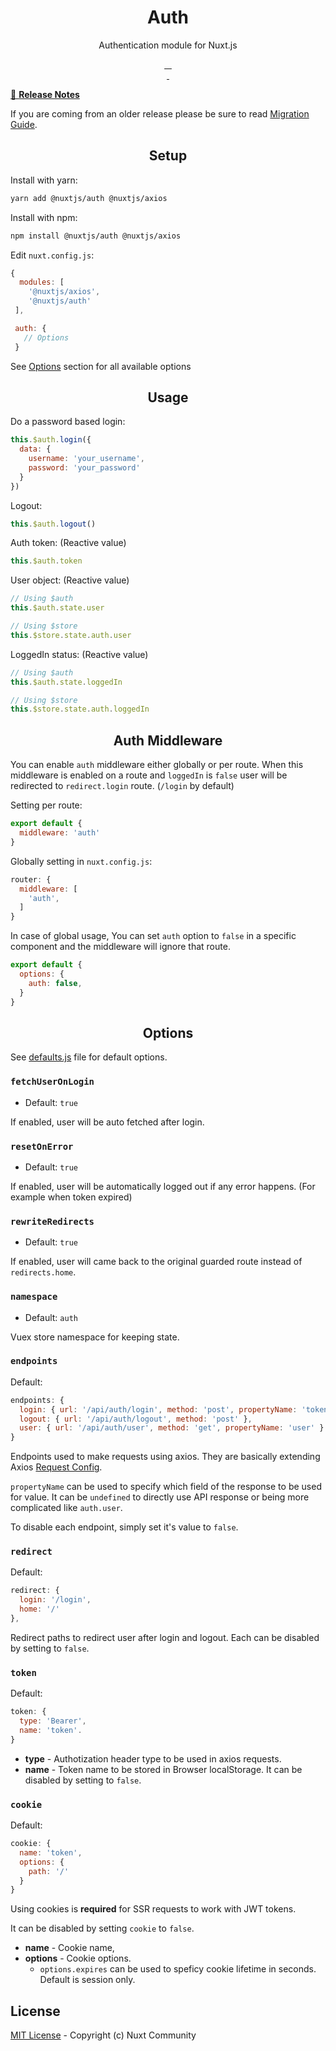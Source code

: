 <h1 align="center">Auth</h1>

<p align="center">Authentication module for Nuxt.js</p>

<p align="center">
<a href="https://david-dm.org/nuxt-community/auth-module">
    <img alt="" src="https://david-dm.org/nuxt-community/auth-module/status.svg?style=flat-square">
</a>
<a href="https://standardjs.com">
    <img alt="" src="https://img.shields.io/badge/code_style-standard-brightgreen.svg?style=flat-square">
</a>
<a href="https://circleci.com/gh/nuxt-community/auth-module">
    <img alt="" src="https://img.shields.io/circleci/project/github/nuxt-community/auth-module.svg?style=flat-square">
</a>
<a href="https://codecov.io/gh/nuxt-community/auth-module">
    <img alt="" src="https://img.shields.io/codecov/c/github/nuxt-community/auth-module.svg?style=flat-square">
</a>
<br>
<a href="https://npmjs.com/package/@nuxtjs/auth">
    <img alt="" src="https://img.shields.io/npm/v/@nuxtjs/auth/latest.svg?style=flat-square">
</a>
<a href="https://npmjs.com/package/@nuxtjs/auth">
    <img alt="" src="https://img.shields.io/npm/dt/@nuxtjs/auth.svg?style=flat-square">
</a>
</p>

[📖 **Release Notes**](./CHANGELOG.md)

If you are coming from an older release please be sure to read [Migration Guide](https://github.com/nuxt-community/auth-module/wiki/Migration-guide).

<h2 align="center">Setup</h2>

Install with yarn:

```bash
yarn add @nuxtjs/auth @nuxtjs/axios
```

Install with npm:

```bash
npm install @nuxtjs/auth @nuxtjs/axios
```

Edit `nuxt.config.js`:

```js
{
  modules: [
    '@nuxtjs/axios',
    '@nuxtjs/auth'
 ],

 auth: {
   // Options
 }
```

See [Options](#options) section for all available options

<h2 align="center">Usage</h2>

Do a password based login:

```js
this.$auth.login({
  data: {
    username: 'your_username',
    password: 'your_password'
  }
})
```

Logout:

```js
this.$auth.logout()
```

Auth token: (Reactive value)

```js
this.$auth.token
```

User object: (Reactive value)

```js
// Using $auth
this.$auth.state.user

// Using $store
this.$store.state.auth.user
```

LoggedIn status: (Reactive value)

```js
// Using $auth
this.$auth.state.loggedIn

// Using $store
this.$store.state.auth.loggedIn
```

<h2 align="center">Auth Middleware</h2>

You can enable `auth` middleware either globally or per route.
When this middleware is enabled on a route and `loggedIn` is `false` user will be redirected to `redirect.login` route. (`/login` by default)

Setting per route:

```js
export default {
  middleware: 'auth'
}
```

Globally setting in `nuxt.config.js`:

```js
router: {
  middleware: [
    'auth',
  ]
}
```

In case of global usage, You can set `auth` option to `false` in a specific component and the middleware will ignore that route.

```js
export default {
  options: {
    auth: false,
  }
}
```

<h2 align="center">Options</h2>

See [defaults.js](lib/defaults.js) file for default options.

### `fetchUserOnLogin`
- Default: `true`

If enabled, user will be auto fetched after login.

### `resetOnError`
- Default: `true`

If enabled, user will be automatically logged out if any error happens. (For example when token expired)

### `rewriteRedirects`
- Default: `true`

If enabled, user will came back to the original guarded route instead of `redirects.home`. 

### `namespace`
- Default: `auth`

Vuex store namespace for keeping state.

### `endpoints`
Default:
```js
endpoints: {
  login: { url: '/api/auth/login', method: 'post', propertyName: 'token' },
  logout: { url: '/api/auth/logout', method: 'post' },
  user: { url: '/api/auth/user', method: 'get', propertyName: 'user' }
}
```

Endpoints used to make requests using axios. They are basically extending Axios [Request Config](https://github.com/axios/axios#request-config).

`propertyName` can be used to specify which field of the response to be used for value. It can be `undefined` to directly use API response or being more complicated like `auth.user`.

To disable each endpoint, simply set it's value to `false`.

### `redirect`
Default:
```js
redirect: {
  login: '/login',
  home: '/'
},
```

Redirect paths to redirect user after login and logout. Each can be disabled by setting to `false`.

### `token`
Default:
```js
token: {
  type: 'Bearer',
  name: 'token'.
}
```

* **type** - Authotization header type to be used in axios requests.
* **name** - Token name to be stored in Browser localStorage. It can be disabled by setting to `false`.

### `cookie`
Default:
```js
cookie: {
  name: 'token',
  options: {
    path: '/'
  }
}
```

Using cookies is **required** for SSR requests to work with JWT tokens.

It can be disabled by setting `cookie` to `false`.

* **name** - Cookie name,
* **options** - Cookie options.
  * `options.expires` can be used to speficy cookie lifetime in seconds. Default is session only.

## License

[MIT License](./LICENSE) - Copyright (c) Nuxt Community
